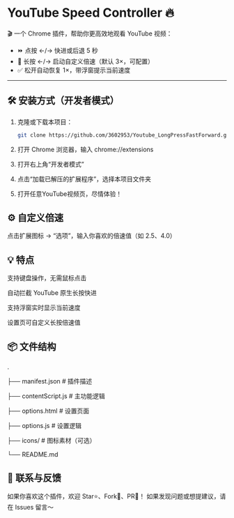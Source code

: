 # YouTube Speed Controller 🔥

🎬 一个 Chrome 插件，帮助你更高效地观看 YouTube 视频：

- ⏩ 点按 ←/→ 快进或后退 5 秒
- 🚀 长按 ←/→ 启动自定义倍速（默认 3×，可配置）
- ✅ 松开自动恢复 1×，带浮窗提示当前速度

---

## 🛠 安装方式（开发者模式）

1. 克隆或下载本项目：
   ```bash
   git clone https://github.com/3602953/Youtube_LongPressFastForward.git
2. 打开 Chrome 浏览器，输入 chrome://extensions

3. 打开右上角“开发者模式”

4. 点击“加载已解压的扩展程序”，选择本项目文件夹

5. 打开任意YouTube视频页，尽情体验！

## ⚙ 自定义倍速
点击扩展图标 → “选项”，输入你喜欢的倍速值（如 2.5、4.0）

## 💡 特点
支持键盘操作，无需鼠标点击

自动拦截 YouTube 原生长按快进

支持浮窗实时显示当前速度

设置页可自定义长按倍速值

## 📦 文件结构
.

├── manifest.json          # 插件描述

├── contentScript.js       # 主功能逻辑

├── options.html           # 设置页面

├── options.js             # 设置逻辑

├── icons/                 # 图标素材（可选）

└── README.md

## 📢 联系与反馈
如果你喜欢这个插件，欢迎 Star⭐、Fork🍴、PR💬！
如果发现问题或想提建议，请在 Issues 留言～
